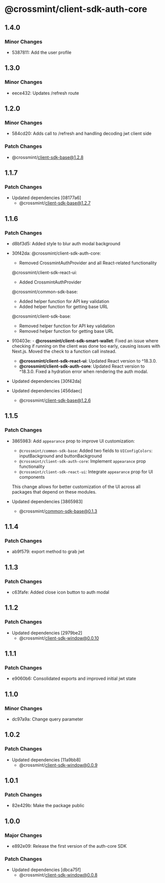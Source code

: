 # @crossmint/client-sdk-auth-core

## 1.4.0

### Minor Changes

- 5387811: Add the user profile

## 1.3.0

### Minor Changes

- eece432: Updates /refresh route

## 1.2.0

### Minor Changes

- 584cd20: Adds call to /refresh and handling decoding jwt client side

### Patch Changes

- @crossmint/client-sdk-base@1.2.8

## 1.1.7

### Patch Changes

- Updated dependencies [08177a6]
  - @crossmint/client-sdk-base@1.2.7

## 1.1.6

### Patch Changes

- d8bf3d5: Added style to blur auth modal background
- 30f42da: @crossmint/client-sdk-auth-core:

  - Removed CrossmintAuthProvider and all React-related functionality

  @crossmint/client-sdk-react-ui:

  - Added CrossmintAuthProvider

  @crossmint/common-sdk-base:

  - Added helper function for API key validation
  - Added helper function for getting base URL

  @crossmint/client-sdk-base:

  - Removed helper function for API key validation
  - Removed helper function for getting base URL

- 910403e: - **@crossmint/client-sdk-smart-wallet**: Fixed an issue where checking if running on the client was done too early, causing issues with Next.js. Moved the check to a function call instead.
  - **@crossmint/client-sdk-react-ui**: Updated React version to ^18.3.0.
  - **@crossmint/client-sdk-auth-core**: Updated React version to ^18.3.0. Fixed a hydration error when rendering the auth modal.
- Updated dependencies [30f42da]
- Updated dependencies [456daec]
  - @crossmint/client-sdk-base@1.2.6

## 1.1.5

### Patch Changes

- 3865983: Add `appearance` prop to improve UI customization:

  - `@crossmint/common-sdk-base`: Added two fields to `UIConfigColors`: inputBackground and buttonBackground
  - `@crossmint/client-sdk-auth-core`: Implement `appearance` prop functionality
  - `@crossmint/client-sdk-react-ui`: Integrate `appearance` prop for UI components

  This change allows for better customization of the UI across all packages that depend on these modules.

- Updated dependencies [3865983]
  - @crossmint/common-sdk-base@0.1.3

## 1.1.4

### Patch Changes

- ab9f579: export method to grab jwt

## 1.1.3

### Patch Changes

- c63fafe: Added close icon button to auth modal

## 1.1.2

### Patch Changes

- Updated dependencies [2979be2]
  - @crossmint/client-sdk-window@0.0.10

## 1.1.1

### Patch Changes

- e9060b6: Consolidated exports and improved initial jwt state

## 1.1.0

### Minor Changes

- dc97a9a: Change query parameter

## 1.0.2

### Patch Changes

- Updated dependencies [11a9bb8]
  - @crossmint/client-sdk-window@0.0.9

## 1.0.1

### Patch Changes

- 82e429b: Make the package public

## 1.0.0

### Major Changes

- e892e09: Release the first version of the auth-core SDK

### Patch Changes

- Updated dependencies [dbca75f]
  - @crossmint/client-sdk-window@0.0.8
